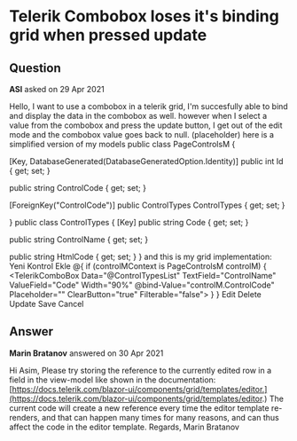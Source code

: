 # Telerik Combobox loses it's binding grid when pressed update

## Question

**ASI** asked on 29 Apr 2021

Hello, I want to use a combobox in a telerik grid, I'm succesfully able to bind and display the data in the combobox as well. however when I select a value from the combobox and press the update button, I get out of the edit mode and the combobox value goes back to null. (placeholder) here is a simplified version of my models public class PageControlsM
{

[Key, DatabaseGenerated(DatabaseGeneratedOption.Identity)]
public int Id { get; set; }

public string ControlCode { get; set; }

[ForeignKey("ControlCode")]
public ControlTypes ControlTypes { get; set; }

} public class ControlTypes
{
[Key]
public string Code { get; set; }

public string ControlName { get; set; }

public string HtmlCode { get; set; }
} and this is my grid implementation: <TelerikGrid Data="@PageControlList" Height="auto" Pageable="true" Sortable="true" Reorderable="true" Resizable="true" PageSize="5" EditMode="GridEditMode.Popup"> <GridToolBar> <GridCommandButton Command="Add" Icon="add"> Yeni Kontrol Ekle </GridCommandButton> </GridToolBar> <GridColumns> <GridColumn Field=@nameof(PageControlsM.ControlCode) Width="100%" Title="Kontrol Turu"> <EditorTemplate Context="controlMContext"> @{
if (controlMContext is PageControlsM controlM)
{ <TelerikComboBox Data="@ControlTypesList" TextField="ControlName" ValueField="Code" Width="90%" @bind-Value="controlM.ControlCode" Placeholder="<Seciniz>" ClearButton="true" Filterable="false"> </TelerikComboBox> }
} </EditorTemplate> </GridColumn> <GridCommandColumn Width="100%"> <GridCommandButton Command="Edit" Icon="edit"> Edit </GridCommandButton> <GridCommandButton Command="Delete" Icon="delete"> Delete </GridCommandButton> <GridCommandButton Command="Update" Icon="update" ShowInEdit="true"> Update </GridCommandButton> <GridCommandButton Command="Save" Icon="cancel" ShowInEdit="true"> Save </GridCommandButton> <GridCommandButton Command="Cancel" Icon="cancel" ShowInEdit="true"> Cancel </GridCommandButton> </GridCommandColumn> </GridColumns> </TelerikGrid>

## Answer

**Marin Bratanov** answered on 30 Apr 2021

Hi Asim, Please try storing the reference to the currently edited row in a field in the view-model like shown in the documentation: [https://docs.telerik.com/blazor-ui/components/grid/templates/editor.](https://docs.telerik.com/blazor-ui/components/grid/templates/editor.) The current code will create a new reference every time the editor template re-renders, and that can happen many times for many reasons, and can thus affect the code in the editor template. Regards, Marin Bratanov
